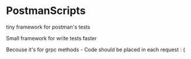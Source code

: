 # PostmanScripts
tiny framework for postman's tests

Small framework for write tests faster

Becouse it's for grpc methods - Code should be placed in each request : ( 
